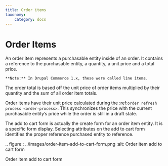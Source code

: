 ```yaml
---
title: Order items
taxonomy:
    category: docs
---
```


Order Items
===========

An order item represents a purchasable entity inside of an order. It
contains a reference to the purchasable entity, a quantity, a unit price
and a total price.

    **Note:** In Drupal Commerce 1.x, these were called line items.

The order total is based off the unit price of order items multiplied by
their quantity and the sum of all order item totals.

Order items have their unit price calculated during the :ref:`order refresh process <order-process>`. This synchronizes the price with the
current purchasable entity’s price while the order is still in a draft
state.

The add to cart form is actually the create form for an order item
entity. It is a specific form display. Selecting attributes on the add
to cart form identifies the proper reference purchased entity to
reference.

.. figure:: ../images/order-item-add-to-cart-form.png
   :alt: Order item add to cart form

   Order item add to cart form

